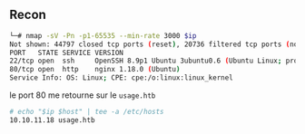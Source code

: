 ## Recon


```sh
└─# nmap -sV -Pn -p1-65535 --min-rate 3000 $ip
Not shown: 44797 closed tcp ports (reset), 20736 filtered tcp ports (no-response)
PORT   STATE SERVICE VERSION
22/tcp open  ssh     OpenSSH 8.9p1 Ubuntu 3ubuntu0.6 (Ubuntu Linux; protocol 2.0)
80/tcp open  http    nginx 1.18.0 (Ubuntu)
Service Info: OS: Linux; CPE: cpe:/o:linux:linux_kernel


```

le port 80 me retourne sur le `usage.htb`

```sh
# echo "$ip $host" | tee -a /etc/hosts
10.10.11.18 usage.htb


```